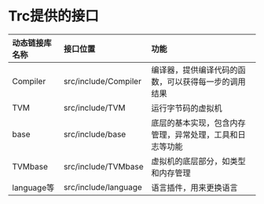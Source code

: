 # Trc提供的接口

| 动态链接库名称   | 接口位置                 | 功能                           |
|:----------|:---------------------|:-----------------------------|
| Compiler  | src/include/Compiler | 编译器，提供编译代码的函数，可以获得每一步的调用结果   |
| TVM       | src/include/TVM      | 运行字节码的虚拟机                    |
| base      | src/include/base     | 底层的基本实现，包含内存管理，异常处理，工具和日志等功能 |
| TVMbase   | src/include/TVMbase  | 虚拟机的底层部分，如类型和内存管理            |
| language等 | src/include/language | 语言插件，用来更换语言                  |
